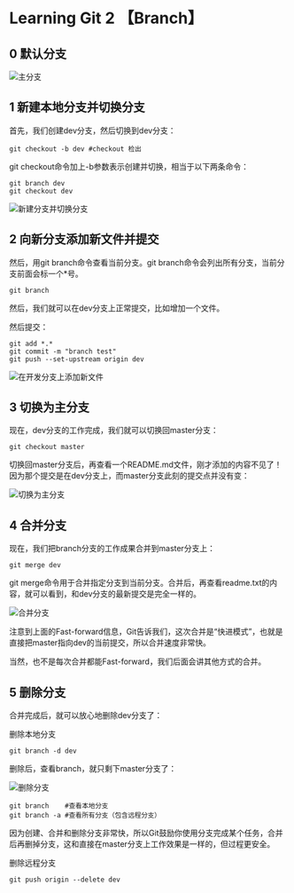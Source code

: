 # Learning Git 2 【Branch】

## 0 默认分支

![主分支](img/1.png)

## 1 新建本地分支并切换分支

首先，我们创建dev分支，然后切换到dev分支：

``` shell
git checkout -b dev #checkout 检出
``` 

git checkout命令加上-b参数表示创建并切换，相当于以下两条命令：

``` shell
git branch dev
git checkout dev
```

![新建分支并切换分支](img/2.png)


## 2 向新分支添加新文件并提交

然后，用git branch命令查看当前分支。git branch命令会列出所有分支，当前分支前面会标一个*号。
``` shell
git branch
```

然后，我们就可以在dev分支上正常提交，比如增加一个文件。

然后提交：
``` shell
git add *.*
git commit -m "branch test"
git push --set-upstream origin dev
```

![在开发分支上添加新文件](img/3.png)


## 3 切换为主分支

现在，dev分支的工作完成，我们就可以切换回master分支：
``` shell
git checkout master
```

切换回master分支后，再查看一个README.md文件，刚才添加的内容不见了！因为那个提交是在dev分支上，而master分支此刻的提交点并没有变：

![切换为主分支](img/4.png)

## 4 合并分支

现在，我们把branch分支的工作成果合并到master分支上：

``` shell
git merge dev
```
git merge命令用于合并指定分支到当前分支。合并后，再查看readme.txt的内容，就可以看到，和dev分支的最新提交是完全一样的。

![合并分支](img/5.png)

注意到上面的Fast-forward信息，Git告诉我们，这次合并是“快进模式”，也就是直接把master指向dev的当前提交，所以合并速度非常快。

当然，也不是每次合并都能Fast-forward，我们后面会讲其他方式的合并。

## 5 删除分支

合并完成后，就可以放心地删除dev分支了：

删除本地分支

``` shell
git branch -d dev
```
删除后，查看branch，就只剩下master分支了：


![删除分支](img/6.png)

``` shell
git branch    #查看本地分支
git branch -a #查看所有分支（包含远程分支）
```
因为创建、合并和删除分支非常快，所以Git鼓励你使用分支完成某个任务，合并后再删掉分支，这和直接在master分支上工作效果是一样的，但过程更安全。

删除远程分支

``` shell
git push origin --delete dev 
```